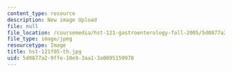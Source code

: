 ```yaml
---
content_type: resource
description: New image Upload
file: null
file_location: /coursemedia/hst-121-gastroenterology-fall-2005/5d0877a29ffe10e93aa13a0095159978_hst-121f05-th.jpg
file_type: image/jpeg
resourcetype: Image
title: hst-121f05-th.jpg
uid: 5d0877a2-9ffe-10e9-3aa1-3a0095159978
---
```


